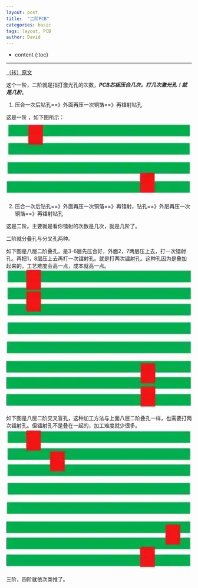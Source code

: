 ```yaml
---
layout: post
title:  "二阶PCB"
categories: basic
tags: layout, PCB
author: David
---
```


* content
{:toc}

---
[（转）原文](https://zhuanlan.zhihu.com/p/408463538)

这个一阶，二阶就是指打激光孔的次数，***PCB芯板压合几次，打几次激光孔！就是几阶***。

1. 压合一次后钻孔==》外面再压一次铜箔==》再镭射钻孔

这是一阶 ，如下图所示：
![1阶PCB](https://github.com/titron/titron.github.io/raw/master/img/2024-01-03-second_order_pcb_1_order.png)

2. 压合一次后钻孔==》外面再压一次铜箔==》再镭射，钻孔==》外层再压一次铜箔==》再镭射钻孔

这是二阶。主要就是看你镭射的次数是几次，就是几阶了。

二阶就分叠孔与分叉孔两种。

如下图是八层二阶叠孔，是3-6层先压合好，外面2，7两层压上去，打一次镭射孔。再把1，8层压上去再打一次镭射孔。就是打两次镭射孔。这种孔因为是叠加起来的，工艺难度会高一点，成本就高一点。
![2阶PCB,叠孔](https://github.com/titron/titron.github.io/raw/master/img/2024-01-03-second_order_pcb_2_order_1.png)

如下图是八层二阶交叉盲孔，这种加工方法与上面八层二阶叠孔一样，也需要打两次镭射孔。但镭射孔不是叠在一起的，加工难度就少很多。
![2阶PCB,交叉孔](https://github.com/titron/titron.github.io/raw/master/img/2024-01-03-second_order_pcb_2_order_2.png)

三阶，四阶就依次类推了。